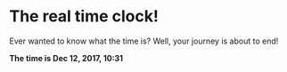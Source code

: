 # The real time clock!

Ever wanted to know what the time is? Well, your journey is about to end!

**The time is Dec 12, 2017, 10:31**